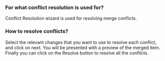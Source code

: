 ﻿### For what conflict resolution is used for?
Conflict Resolution wizard is used for resolving merge conflicts.

### How to resolve conflicts?
Select the relevant changes that you want to use to resolve each conflict, and click on next. You will be presented with a preview of the merged item. Finally you can click on the Resolve button to resolve all the conflicts.